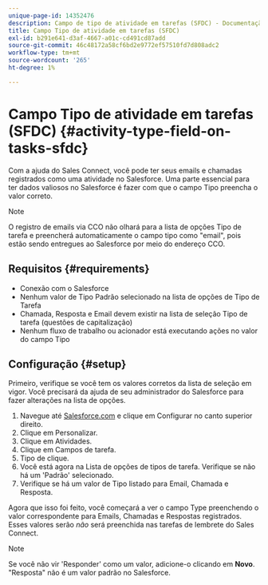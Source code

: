 ```yaml
---
unique-page-id: 14352476
description: Campo de tipo de atividade em tarefas (SFDC) - Documentação do Marketo - Documentação do produto
title: Campo Tipo de atividade em tarefas (SFDC)
exl-id: b291e641-d3af-4667-a01c-cd491cd87add
source-git-commit: 46c48172a58cf6bd2e9772ef57510fd7d808adc2
workflow-type: tm+mt
source-wordcount: '265'
ht-degree: 1%

---
```


# Campo Tipo de atividade em tarefas (SFDC) {#activity-type-field-on-tasks-sfdc}

Com a ajuda do Sales Connect, você pode ter seus emails e chamadas registrados como uma atividade no Salesforce. Uma parte essencial para ter dados valiosos no Salesforce é fazer com que o campo Tipo preencha o valor correto.

>[!NOTE]
>
>O registro de emails via CCO não olhará para a lista de opções Tipo de tarefa e preencherá automaticamente o campo tipo como &quot;email&quot;, pois estão sendo entregues ao Salesforce por meio do endereço CCO.

## Requisitos {#requirements}

* Conexão com o Salesforce
* Nenhum valor de Tipo Padrão selecionado na lista de opções de Tipo de Tarefa
* Chamada, Resposta e Email devem existir na lista de seleção Tipo de tarefa (questões de capitalização)
* Nenhum fluxo de trabalho ou acionador está executando ações no valor do campo Tipo

## Configuração {#setup}

Primeiro, verifique se você tem os valores corretos da lista de seleção em vigor. Você precisará da ajuda de seu administrador do Salesforce para fazer alterações na lista de opções.

1. Navegue até [Salesforce.com](https://salesforce.com) e clique em Configurar no canto superior direito.
1. Clique em Personalizar.
1. Clique em Atividades.
1. Clique em Campos de tarefa.
1. Tipo de clique.
1. Você está agora na Lista de opções de tipos de tarefa. Verifique se não há um &#39;Padrão&#39; selecionado.
1. Verifique se há um valor de Tipo listado para Email, Chamada e Resposta.

Agora que isso foi feito, você começará a ver o campo Type preenchendo o valor correspondente para Emails, Chamadas e Respostas registrados. Esses valores serão _não_ será preenchida nas tarefas de lembrete do Sales Connect.

>[!NOTE]
>
>Se você não vir &#39;Responder&#39; como um valor, adicione-o clicando em **Novo**. &quot;Resposta&quot; não é um valor padrão no Salesforce.
